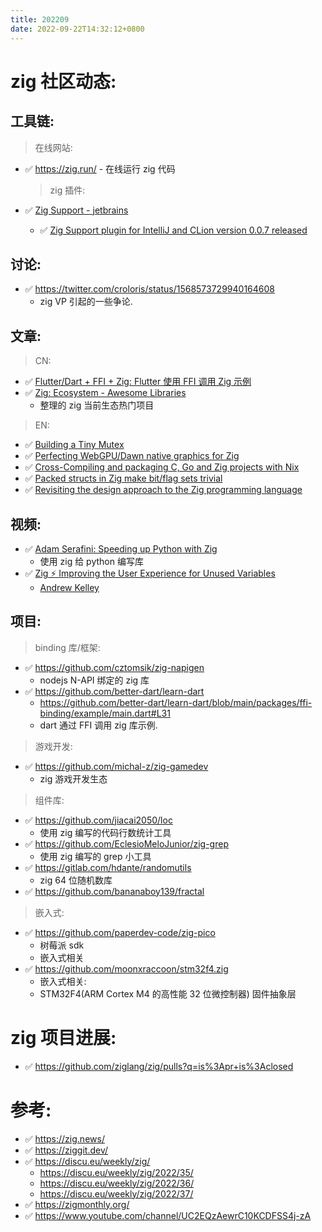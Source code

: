 ```yaml
---
title: 202209
date: 2022-09-22T14:32:12+0800
---
```


# zig 社区动态:

## 工具链:

> 在线网站:

- ✅ https://zig.run/ - 在线运行 zig 代码

  > zig 插件:

- ✅ [Zig Support - jetbrains](https://plugins.jetbrains.com/plugin/18062-zig-support)
  - ✅ [Zig Support plugin for IntelliJ and CLion version 0.0.7 released](https://zig.news/marioariasc/zig-support-plugin-for-intellij-and-clion-version-007-released-1en8)

## 讨论:

- ✅ https://twitter.com/croloris/status/1568573729940164608
  - zig VP 引起的一些争论.

## 文章:

> CN:

- ✅ [Flutter/Dart + FFI + Zig: Flutter 使用 FFI 调用 Zig 示例](https://github.com/zigcc/forum/discussions/21)
- ✅ [Zig: Ecosystem - Awesome Libraries](https://github.com/hhstore/blog/issues/374)
  - 整理的 zig 当前生态热门项目

> EN:

- ✅ [Building a Tiny Mutex](https://zig.news/kprotty/building-a-tiny-mutex-537k)
- ✅ [Perfecting WebGPU/Dawn native graphics for Zig](https://devlog.hexops.com/2022/perfecting-webgpu-native/)
- ✅ [Cross-Compiling and packaging C, Go and Zig projects with Nix](https://flyx.org/cross-packaging/)
- ✅ [Packed structs in Zig make bit/flag sets trivial](https://devlog.hexops.com/2022/packed-structs-in-zig/)
- ✅ [Revisiting the design approach to the Zig programming language](https://about.sourcegraph.com/blog/zig-programming-language-revisiting-design-approach)

## 视频:

- ✅ [Adam Serafini: Speeding up Python with Zig](https://youtu.be/O0MmmZxdct4)
  - 使用 zig 给 python 编写库
- ✅ [Zig ⚡ Improving the User Experience for Unused Variables](https://vimeo.com/748218307)
  - [Andrew Kelley](https://vimeo.com/andrewrk)

## 项目:

> binding 库/框架:

- ✅ https://github.com/cztomsik/zig-napigen
  - nodejs N-API 绑定的 zig 库
- ✅ https://github.com/better-dart/learn-dart
  - https://github.com/better-dart/learn-dart/blob/main/packages/ffi-binding/example/main.dart#L31
  - dart 通过 FFI 调用 zig 库示例.

> 游戏开发:

- ✅ https://github.com/michal-z/zig-gamedev
  - zig 游戏开发生态

> 组件库:

- ✅ https://github.com/jiacai2050/loc
  - 使用 zig 编写的代码行数统计工具
- ✅ https://github.com/EclesioMeloJunior/zig-grep
  - 使用 zig 编写的 grep 小工具
- ✅ https://gitlab.com/hdante/randomutils
  - zig 64 位随机数库
- ✅ https://github.com/bananaboy139/fractal

> 嵌入式:

- ✅ https://github.com/paperdev-code/zig-pico
  - 树莓派 sdk
  - 嵌入式相关
- ✅ https://github.com/moonxraccoon/stm32f4.zig
  - 嵌入式相关:
  - STM32F4(ARM Cortex M4 的高性能 32 位微控制器) 固件抽象层

# zig 项目进展:

- ✅ https://github.com/ziglang/zig/pulls?q=is%3Apr+is%3Aclosed

# 参考:

- ✅ https://zig.news/
- ✅ https://ziggit.dev/
- ✅ https://discu.eu/weekly/zig/
  - https://discu.eu/weekly/zig/2022/35/
  - https://discu.eu/weekly/zig/2022/36/
  - https://discu.eu/weekly/zig/2022/37/
- ✅ https://zigmonthly.org/
- ✅ https://www.youtube.com/channel/UC2EQzAewrC10KCDFSS4j-zA
